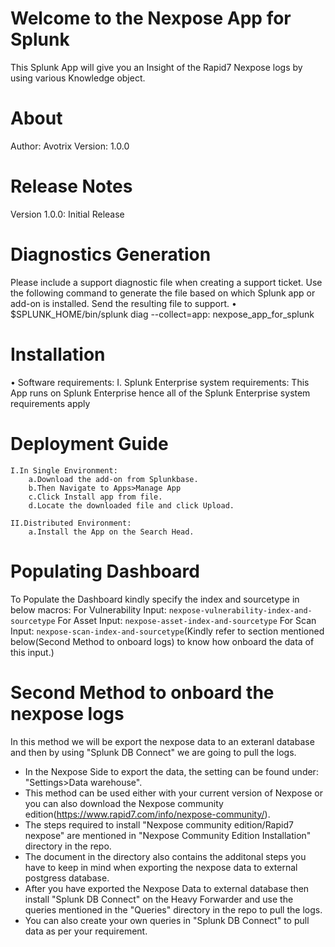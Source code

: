 # Welcome to the Nexpose App for Splunk
This Splunk App will give you an Insight of the Rapid7 Nexpose logs by using various Knowledge object.

# About
Author: Avotrix
Version: 1.0.0

# Release Notes
Version 1.0.0: Initial Release

# Diagnostics Generation
Please include a support diagnostic file when creating a support ticket. Use the following command to generate the file based on which Splunk app or add-on is
      installed. Send the resulting file to support.
      •	$SPLUNK_HOME/bin/splunk diag --collect=app:  nexpose_app_for_splunk
      
# Installation
•	Software requirements:
    I.	Splunk Enterprise system requirements: This App runs on Splunk Enterprise hence all of the Splunk Enterprise system requirements apply

# Deployment Guide
    I.In Single Environment:
        a.Download the add-on from Splunkbase.
        b.Then Navigate to Apps>Manage App
        c.Click Install app from file.
        d.Locate the downloaded file and click Upload.
    
    II.Distributed Environment:
        a.Install the App on the Search Head.
        
# Populating Dashboard
To Populate the Dashboard kindly specify the index and sourcetype in below macros:
     For Vulnerability Input: `nexpose-vulnerability-index-and-sourcetype`
     For Asset Input: `nexpose-asset-index-and-sourcetype`
     For Scan Input: `nexpose-scan-index-and-sourcetype`(Kindly refer to section mentioned below(Second Method to onboard logs) to know how onboard the data of this                       input.)
     
# Second Method to onboard the nexpose logs
In this method we will be export the nexpose data to an exteranl database and then by using "Splunk DB Connect" we are going to pull the logs.
  - In the Nexpose Side to export the data, the setting can be found under: "Settings>Data warehouse".
  - This method can be used either with your current version of Nexpose or you can also download the 
  	  Nexpose community edition(https://www.rapid7.com/info/nexpose-community/).
  - The steps required to install "Nexpose community edition/Rapid7 nexpose" are mentioned in "Nexpose Community Edition Installation" directory in the repo.
  - The document in the directory also contains the additonal steps you have to keep in mind when exporting the nexpose data to external postgress database.
  - After you have exported the Nexpose Data to external database then install "Splunk DB Connect" on the Heavy Forwarder and use the queries mentioned in the
     "Queries" directory in the repo to pull the logs.
  - You can also create your own queries in "Splunk DB Connect" to pull data as per your requirement.



